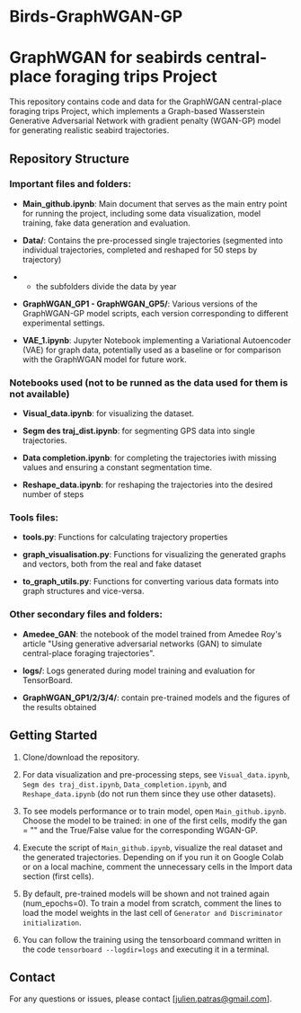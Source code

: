 # Birds-GraphWGAN-GP


# GraphWGAN for seabirds central-place foraging trips Project

This repository contains code and data for the GraphWGAN central-place foraging trips Project, which implements a Graph-based Wasserstein Generative Adversarial Network with gradient penalty (WGAN-GP) model for generating realistic seabird trajectories.

## Repository Structure

### Important files and folders:

- **Main_github.ipynb**: Main document that serves as the main entry point for running the project, including some data visualization, model training, fake data generation and evaluation.

- **Data/**: Contains the pre-processed single trajectories (segmented into individual trajectories, completed and reshaped for 50 steps by trajectory)
- - the subfolders divide the data by year

- **GraphWGAN_GP1 - GraphWGAN_GP5/**: Various versions of the GraphWGAN-GP model scripts, each version corresponding to different experimental settings.

- **VAE_1.ipynb**: Jupyter Notebook implementing a Variational Autoencoder (VAE) for graph data, potentially used as a baseline or for comparison with the GraphWGAN model for future work.



### Notebooks used (not to be runned as the data used for them is not available)

- **Visual_data.ipynb**: for visualizing the dataset.

- **Segm des traj_dist.ipynb**: for segmenting GPS data into single trajectories.

- **Data completion.ipynb**: for completing the trajectories iwith missing values and ensuring a constant segmentation time.

- **Reshape_data.ipynb**: for reshaping the trajectories into the desired number of steps



### Tools files:

- **tools.py**: Functions for calculating trajectory properties

- **graph_visualisation.py**: Functions for visualizing the generated graphs and vectors, both from the real and fake dataset

- **to_graph_utils.py**: Functions for converting various data formats into graph structures and vice-versa.



### Other secondary files and folders:

- **Amedee_GAN**: the notebook of the model trained from Amedee Roy's article "Using generative adversarial networks (GAN) to simulate central-place foraging trajectories".

- **logs/**: Logs generated during model training and evaluation for TensorBoard.

- **GraphWGAN_GP1/2/3/4/**: contain pre-trained models and the figures of the results obtained



## Getting Started

1. Clone/download the repository.

2. For data visualization and pre-processing steps, see `Visual_data.ipynb`, `Segm des traj_dist.ipynb`, `Data_completion.ipynb`, and `Reshape_data.ipynb` (do not run them since they use other datasets).

3. To see models performance or to train model, open `Main_github.ipynb`. Choose the model to be trained: in one of the first cells, modify the gan = "" and the True/False value for the corresponding WGAN-GP.

4. Execute the script of `Main_github.ipynb`, visualize the real dataset and the generated trajectories. Depending on if you run it on Google Colab or on a local machine, comment the unnecessary cells in the Import data section (first cells).

5. By default, pre-trained models will be shown and not trained again (num_epochs=0). To train a model from scratch, comment the lines to load the model weights in the last cell of `Generator and Discriminator initialization`.

6. You can follow the training using the tensorboard command written in the code `tensorboard --logdir=logs` and executing it in a terminal.




## Contact

For any questions or issues, please contact [julien.patras@gmail.com].

